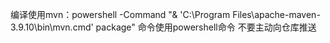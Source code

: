 编译使用mvn：powershell -Command "& 'C:\\Program Files\\apache-maven-3.9.10\\bin\\mvn.cmd' package"
命令使用powershell命令
不要主动向仓库推送
